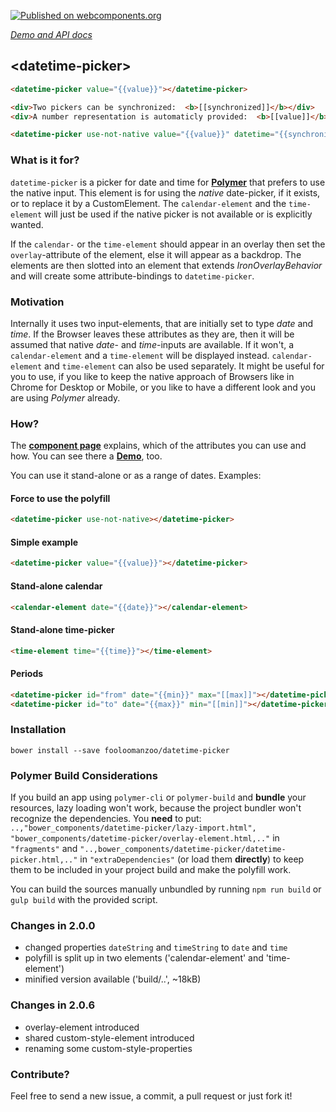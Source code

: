 
[![Published on webcomponents.org](https://img.shields.io/badge/webcomponents.org-published-blue.svg)](https://www.webcomponents.org/element/fooloomanzoo/datetime-picker)

_[Demo and API docs](https://fooloomanzoo.github.io/datetime-picker/components/datetime-picker/)_

## &lt;datetime-picker&gt;

<!--
```
<custom-element-demo>
  <template>
    <link rel="import" href="lazy-import.html">
    <link rel="import" href="datetime-picker.html">
    <template is="dom-bind">
      <next-code-block></next-code-block>
    </template>
  </template>
</custom-element-demo>
```
-->
```html
<datetime-picker value="{{value}}"></datetime-picker>

<div>Two pickers can be synchronized:  <b>[[synchronized]]</b></div>
<div>A number representation is automaticly provided:  <b>[[value]]</b></div>

<datetime-picker use-not-native value="{{value}}" datetime="{{synchronized}}"></datetime-picker>
```

### What is it for?
`datetime-picker` is a picker for date and time for **[Polymer](https://github.com/Polymer/polymer)** that prefers to use the native input. This element is for using the *native* date-picker, if it exists, or to replace it by a CustomElement. The `calendar-element` and the `time-element` will just be used if the native picker is not available or is explicitly wanted.

If the `calendar-` or the `time-element` should appear in an overlay then set the `overlay`-attribute of the element, else it will appear as a backdrop. The elements are then slotted into an element that extends *IronOverlayBehavior* and will create some attribute-bindings to `datetime-picker`.

### Motivation
Internally it uses two input-elements, that are initially set to type *date* and *time*. If the Browser leaves these attributes as they are, then it will be assumed that native *date*- and *time*-inputs are available. If it won't, a `calendar-element` and a `time-element` will be displayed instead. `calendar-element` and `time-element` can also be used separately.
It might be useful for you to use, if you like to keep the native approach of Browsers like in Chrome for Desktop or Mobile, or you like to have a different look and you are using *Polymer* already.

### How?
The **[component page](https://fooloomanzoo.github.io/datetime-picker/components/datetime-picker/)** explains, which of the attributes you can use and how. You can see there a **[Demo](https://fooloomanzoo.github.io/datetime-picker/components/datetime-picker/#/elements/datetime-picker/demos/demo/datetime-picker.html)**, too.

You can use it stand-alone or as a range of dates. Examples:

#### Force to use the polyfill

```html
<datetime-picker use-not-native></datetime-picker>
```

#### Simple example

```html
<datetime-picker value="{{value}}"></datetime-picker>
```

#### Stand-alone calendar
```html
<calendar-element date="{{date}}"></calendar-element>
```

#### Stand-alone time-picker
```html
<time-element time="{{time}}"></time-element>
```

#### Periods
```html
<datetime-picker id="from" date="{{min}}" max="[[max]]"></datetime-picker>
<datetime-picker id="to" date="{{max}}" min="[[min]]"></datetime-picker>
```

### Installation
```
bower install --save fooloomanzoo/datetime-picker
```

### Polymer Build Considerations

If you build an app using `polymer-cli` or `polymer-build` and **bundle** your resources, lazy loading won't work, because the project bundler won't recognize the dependencies. You **need** to put: `..,"bower_components/datetime-picker/lazy-import.html", "bower_components/datetime-picker/overlay-element.html,.."` in `"fragments"`
and `"..,bower_components/datetime-picker/datetime-picker.html,.."` in `"extraDependencies"` (or load them **directly**) to keep them to be included in your project build and make the polyfill work.

You can build the sources manually unbundled by running `npm run build` or `gulp build` with the provided script.

### Changes in 2.0.0
- changed properties `dateString` and `timeString` to `date` and `time`
- polyfill is split up in two elements ('calendar-element' and 'time-element')
- minified version available ('build/..', ~18kB)

### Changes in 2.0.6
- overlay-element introduced
- shared custom-style-element introduced
- renaming some custom-style-properties

### Contribute?
Feel free to send a new issue, a commit, a pull request or just fork it!
